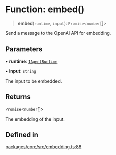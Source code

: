 # Function: embed()

> **embed**(`runtime`, `input`): `Promise`\<`number`[]\>

Send a message to the OpenAI API for embedding.

## Parameters

• **runtime**: [`IAgentRuntime`](../interfaces/IAgentRuntime.md)

• **input**: `string`

The input to be embedded.

## Returns

`Promise`\<`number`[]\>

The embedding of the input.

## Defined in

[packages/core/src/embedding.ts:88](https://github.com/DarkFateLife/darkfate/blob/7fcf54e7fb2ba027d110afcc319c0b01b3f181dc/packages/core/src/embedding.ts#L88)
